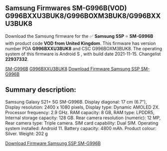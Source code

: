 <h2>Samsung Firmwares SM-G996B(VOD) G996BXXU3BUK8/G996BOXM3BUK8/G996BXXU3BUK8</h2>
Download the Samsung firmware for the ✅ <strong>Samsung SSP </strong> ⭐ <strong>SM-G996B</strong> with product code <strong>VOD</strong> <strong> from United Kingdom</strong>. This firmware has version number PDA <strong>G996BXXU3BUK8</strong> and CSC G996BOXM3BUK8. The operating system of this firmware is Android S , with build date 2021-11-15. Changelist <strong>22937332</strong>.


[SM-G996B](https://samfirm.shop/samsung/model/SM-G996B)
[G996BXXU3BUK8](https://samfirm.shop/samsung/pda/G996BXXU3BUK8)
[Download Firmware Samsung SSP SM-G996B](https://samfirm.shop/samsung/firmware/474409)
<h2>Summary description:</h2>
<p>Samsung Galaxy S21+ 5G SM-G996B. Display diagonal: 17 cm (6.7"), Display resolution: 2400 x 1080 pixels, Display type: Dynamic AMOLED 2X. Processor frequency: 2.9 GHz. RAM capacity: 8 GB, RAM type: LPDDR5, Internal storage capacity: 128 GB. Rear camera resolution (numeric): 12 MP, Rear camera type: Triple camera. SIM card capability: Dual SIM. Operating system installed: Android 11. Battery capacity: 4800 mAh. Product colour: Silver. Weight: 202 g</p>


[Download Firmware Samsung SSP SM-G996B](https://samfirm.shop/samsung/firmware/474409)

